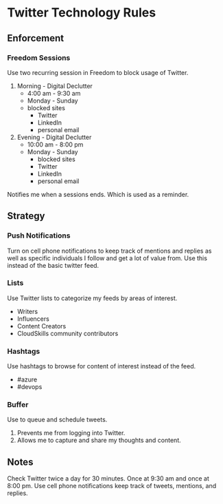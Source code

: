 # Twitter Technology Rules

## Enforcement

### Freedom Sessions

Use two recurring session in Freedom to block usage of Twitter.

1. Morning - Digital Declutter
    * 4:00 am - 9:30 am
    * Monday - Sunday
    * blocked sites
        * Twitter
        * LinkedIn
        * personal email
2. Evening - Digital Declutter
    * 10:00 am - 8:00 pm
    * Monday - Sunday
        * blocked sites
        * Twitter
        * LinkedIn
        * personal email

Notifies me when a sessions ends. Which is used as a reminder.

## Strategy

### Push Notifications

Turn on cell phone notifications to keep track of mentions and replies as well as specific individuals I follow and get a lot of value from. Use this instead of the basic twitter feed.

### Lists

Use Twitter lists to categorize my feeds by areas of interest.

* Writers
* Influencers
* Content Creators
* CloudSkills community contributors

### Hashtags

Use hashtags to browse for content of interest instead of the feed.

* #azure
* #devops

### Buffer

Use to queue and schedule tweets.

1. Prevents me from logging into Twitter.
2. Allows me to capture and share my thoughts and content.

## Notes

Check Twitter twice a day for 30 minutes. Once at 9:30 am and once at 8:00 pm. Use cell phone notifications keep track of tweets, mentions, and replies.

